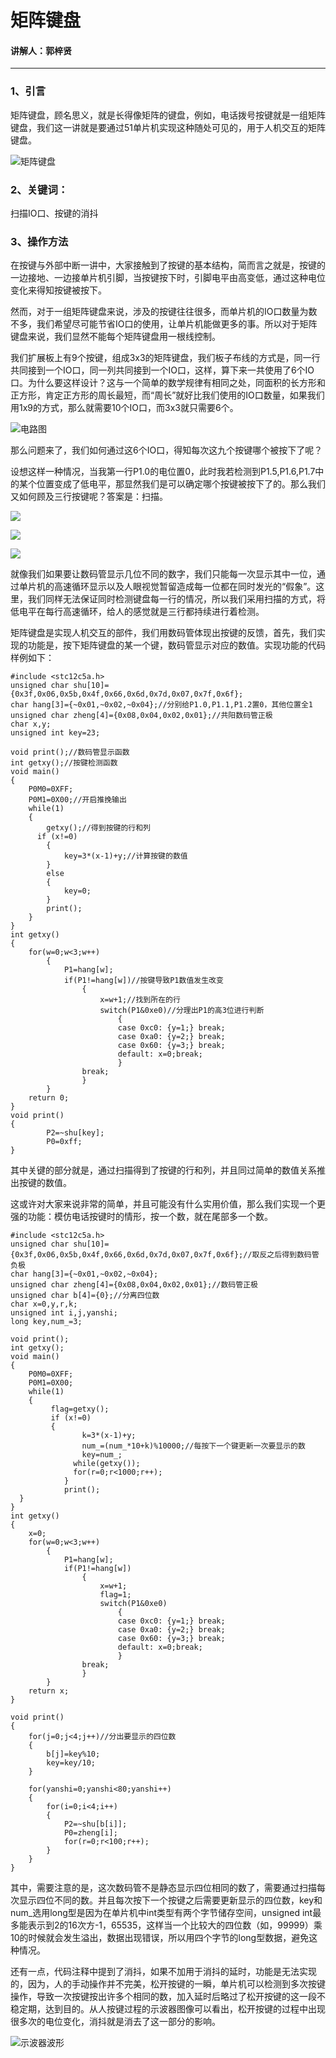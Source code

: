 # 矩阵键盘
#### 讲解人：郭梓贤
------

### 1、引言

矩阵键盘，顾名思义，就是长得像矩阵的键盘，例如，电话拨号按键就是一组矩阵键盘，我们这一讲就是要通过51单片机实现这种随处可见的，用于人机交互的矩阵键盘。

![矩阵键盘](https://github.com/guozix/books.by2hit.net/blob/source/C51MCU/C51MCU_photos/%E7%9F%A9%E9%98%B5%E9%94%AE%E7%9B%98photos/1%E7%9F%A9%E9%98%B5%E9%94%AE%E7%9B%98%E5%AE%9E%E7%89%A9.png?raw=true)

### 2、关键词：

扫描IO口、按键的消抖
	
### 3、操作方法

在按键与外部中断一讲中，大家接触到了按键的基本结构，简而言之就是，按键的一边接地、一边接单片机引脚，当按键按下时，引脚电平由高变低，通过这种电位变化来得知按键被按下。

然而，对于一组矩阵键盘来说，涉及的按键往往很多，而单片机的IO口数量为数不多，我们希望尽可能节省IO口的使用，让单片机能做更多的事。所以对于矩阵键盘来说，我们显然不能每个矩阵键盘用一根线控制。

我们扩展板上有9个按键，组成3x3的矩阵键盘，我们板子布线的方式是，同一行共同接到一个IO口，同一列共同接到一个IO口，这样，算下来一共使用了6个IO口。为什么要这样设计？这与一个简单的数学规律有相同之处，同面积的长方形和正方形，肯定正方形的周长最短，而“周长”就好比我们使用的IO口数量，如果我们用1x9的方式，那么就需要10个IO口，而3x3就只需要6个。

![电路图](https://github.com/guozix/books.by2hit.net/blob/source/C51MCU/C51MCU_photos/%E7%9F%A9%E9%98%B5%E9%94%AE%E7%9B%98photos/2%E7%94%B5%E8%B7%AF.png?raw=true)

那么问题来了，我们如何通过这6个IO口，得知每次这九个按键哪个被按下了呢？

设想这样一种情况，当我第一行P1.0的电位置0，此时我若检测到P1.5,P1.6,P1.7中的某个位置变成了低电平，那显然我们是可以确定哪个按键被按下了的。那么我们又如何顾及三行按键呢？答案是：扫描。

![](https://github.com/guozix/books.by2hit.net/blob/source/C51MCU/C51MCU_photos/%E7%9F%A9%E9%98%B5%E9%94%AE%E7%9B%98photos/3-1%E6%89%AB%E6%8F%8F.png?raw=true)

![](https://github.com/guozix/books.by2hit.net/blob/source/C51MCU/C51MCU_photos/%E7%9F%A9%E9%98%B5%E9%94%AE%E7%9B%98photos/3-2%E6%89%AB%E6%8F%8F.png?raw=true)

![](https://github.com/guozix/books.by2hit.net/blob/source/C51MCU/C51MCU_photos/%E7%9F%A9%E9%98%B5%E9%94%AE%E7%9B%98photos/3-3%E6%89%AB%E6%8F%8F.png?raw=true)

就像我们如果要让数码管显示几位不同的数字，我们只能每一次显示其中一位，通过单片机的高速循环显示以及人眼视觉暂留造成每一位都在同时发光的“假象”。这里，我们同样无法保证同时检测键盘每一行的情况，所以我们采用扫描的方式，将低电平在每行高速循环，给人的感觉就是三行都持续进行着检测。

矩阵键盘是实现人机交互的部件，我们用数码管体现出按键的反馈，首先，我们实现的功能是，按下矩阵键盘的某一个键，数码管显示对应的数值。实现功能的代码样例如下：


	#include <stc12c5a.h>
	unsigned char shu[10]={0x3f,0x06,0x5b,0x4f,0x66,0x6d,0x7d,0x07,0x7f,0x6f};
	char hang[3]={~0x01,~0x02,~0x04};//分别给P1.0,P1.1,P1.2置0，其他位置全1
	unsigned char zheng[4]={0x08,0x04,0x02,0x01};//共阳数码管正极
	char x,y;
	unsigned int key=23;

	void print();//数码管显示函数
	int getxy();//按键检测函数
	void main()
	{
		P0M0=0XFF;
		P0M1=0X00;//开启推挽输出
		while(1)
		{
			getxy();//得到按键的行和列
		  if (x!=0)
			{
				key=3*(x-1)+y;//计算按键的数值
			}
			else
			{
				key=0;
			}
			print();
		}
	}
	int getxy()
	{
		for(w=0;w<3;w++)
			{
				P1=hang[w];
				if(P1!=hang[w])//按键导致P1数值发生改变
					{
						x=w+1;//找到所在的行
						switch(P1&0xe0)//分理出P1的高3位进行判断
							{
							case 0xc0: {y=1;} break;
							case 0xa0: {y=2;} break;
							case 0x60: {y=3;} break;
							default: x=0;break;
							}
					break;
					}
			}
		return 0;
	}
	void print()
	{
			P2=~shu[key];
			P0=0xff;
	}

其中关键的部分就是，通过扫描得到了按键的行和列，并且同过简单的数值关系推出按键的数值。

这或许对大家来说非常的简单，并且可能没有什么实用价值，那么我们实现一个更强的功能：模仿电话按键时的情形，按一个数，就在尾部多一个数。

	#include <stc12c5a.h>
	unsigned char shu[10]={0x3f,0x06,0x5b,0x4f,0x66,0x6d,0x7d,0x07,0x7f,0x6f};//取反之后得到数码管负极
	char hang[3]={~0x01,~0x02,~0x04};
	unsigned char zheng[4]={0x08,0x04,0x02,0x01};//数码管正极
	unsigned char b[4]={0};//分离四位数
	char x=0,y,r,k;
	unsigned int i,j,yanshi;
	long key,num_=3;

	void print();
	int getxy();
	void main()
	{
		P0M0=0XFF;
		P0M1=0X00;
		while(1)
		{
			 flag=getxy();
			 if (x!=0)
			 {
					k=3*(x-1)+y;
					num_=(num_*10+k)%10000;//每按下一个键更新一次要显示的数
					key=num_;
				  while(getxy());
				  for(r=0;r<1000;r++);
				}
				print();
	  }
	}
	int getxy()
	{
		x=0;
		for(w=0;w<3;w++)
			{
				P1=hang[w];
				if(P1!=hang[w])
					{
						x=w+1;
						flag=1;
						switch(P1&0xe0)
							{
							case 0xc0: {y=1;} break;
							case 0xa0: {y=2;} break;
							case 0x60: {y=3;} break;
							default: x=0;break;
							}
					break;
					}
			}
		return x;
	}

	void print()
	{
		for(j=0;j<4;j++)//分出要显示的四位数
		{
			b[j]=key%10;
			key=key/10;
		}

		for(yanshi=0;yanshi<80;yanshi++)
		{
			for(i=0;i<4;i++)
			{
				P2=~shu[b[i]];
				P0=zheng[i];
				for(r=0;r<100;r++);
			}
		}
	}

其中，需要注意的是，这次数码管不是静态显示四位相同的数了，需要通过扫描每次显示四位不同的数。并且每次按下一个按键之后需要更新显示的四位数，key和num_选用long型是因为在单片机中int类型有两个字节储存空间，unsigned int最多能表示到2的16次方-1，65535，这样当一个比较大的四位数（如，99999）乘10的时候就会发生溢出，数据出现错误，所以用四个字节的long型数据，避免这种情况。

还有一点，代码注释中提到了消抖，如果不加用于消抖的延时，功能是无法实现的，因为，人的手动操作并不完美，松开按键的一瞬，单片机可以检测到多次按键操作，导致一次按键按出许多个相同的数，加入延时后略过了松开按键的这一段不稳定期，达到目的。从人按键过程的示波器图像可以看出，松开按键的过程中出现很多次的电位变化，消抖就是消去了这一部分的影响。

![示波器波形](https://github.com/guozix/books.by2hit.net/blob/source/C51MCU/C51MCU_photos/%E7%9F%A9%E9%98%B5%E9%94%AE%E7%9B%98photos/4%E6%B6%88%E6%8A%96.png?raw=true)


